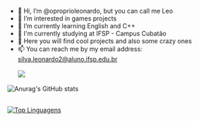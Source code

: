 - 👋 Hi, I’m @oproprioleonardo, but you can call me Leo
- 👀 I’m interested in games projects
- 🌱 I’m currently learning English and C++
- 🏫 I'm currently studying at IFSP - Campus Cubatão
- 💞️ Here you will find cool projects and also some crazy ones
- 📫 You can reach me by my email address: silva.leonardo2@aluno.ifsp.edu.br
<br> <br>
![](https://komarev.com/ghpvc/?username=oproprioleonardo&style=for-the-badge)

![Anurag's GitHub stats](https://github-readme-stats.vercel.app/api?username=oproprioleonardo&show_icons=true&include_all_commits=true) <br> <br>

[![Top Linguagens](https://github-readme-stats.vercel.app/api/top-langs/?username=oproprioleonardo)](https://github.com/anuraghazra/github-readme-stats)


